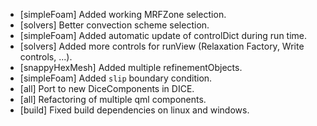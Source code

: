 - [simpleFoam] Added working MRFZone selection.
- [solvers] Better convection scheme selection.
- [simpleFoam] Added automatic update of controlDict during run time.
- [solvers] Added more controls for runView (Relaxation Factory, Write controls, ...).
- [snappyHexMesh] Added multiple refinementObjects.
- [simpleFoam] Added `slip` boundary condition.
- [all] Port to new DiceComponents in DICE.
- [all] Refactoring of multiple qml components.
- [build] Fixed build dependencies on linux and windows.

